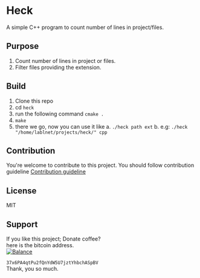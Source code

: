 # Heck
A simple C++ program to count number of lines in project/files.

## Purpose
1. Count number of lines in project or files.
2. Filter files providing the extension.

## Build
1. Clone this repo
2. cd `heck`
3. run the following command `cmake .`
4. `make`
5. there we go, now you can use it like
	a. `./heck path ext`
	b. e.g: `./heck "/home/lablnet/projects/heck/" cpp`

## Contribution
You're welcome to contribute to this project.
You should follow contribution guideline [Contribution guideline](https://github.com/lablnet/heck/blob/master/CONTRIBUTING.md)


## License
MIT

## Support  
If you like this project; Donate coffee?    
here is the bitcoin address.  
[![Balance](https://img.balancebadge.io/btc/37x6PA4qtPu2fQnYdW5U7jztYhbchASpBV.svg)](https://img.balancebadge.io/btc/37x6PA4qtPu2fQnYdW5U7jztYhbchASpBV.svg)  
  
   ```37x6PA4qtPu2fQnYdW5U7jztYhbchASpBV```    
 Thank, you so much.  